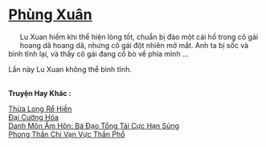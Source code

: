 <a href="https://truyentiki.com/phung-xuan.33930/" title="Phùng Xuân"><h1>Phùng Xuân</h1></a><div style="display:table"><img align="right" style="float: left; padding: 10px;" src="https://truyentiki.com/images/story/200x260/33930.jpg" alt="">Lu Xuan hiếm khi thể hiện lòng tốt, chuẩn bị đào một cái hố trong cô gái hoang dã hoang dã, nhưng cô gái đột nhiên mở mắt. Anh ta bị sốc và bình tĩnh lại, và thấy cô gái đang cố bò về phía mình ... <p></p> Lần này Lu Xuan không thể bình tĩnh.</div><p><br><b>Truyện Hay Khác :</b></p><a href="https://truyentiki.com/thua-long-re-hien.33929/" alt="Thừa Long Rể Hiền">Thừa Long Rể Hiền</a><br/><a href="https://www.plurk.com/p/nv0yp2" alt="Đại Cường Hóa">Đại Cường Hóa</a><br/><a href="https://github.com/nownovels/top500/tree/master/truyenhay/33932/" alt="Danh Môn Ấm Hôn: Bá Đạo Tổng Tài Cực Hạn Sủng">Danh Môn Ấm Hôn: Bá Đạo Tổng Tài Cực Hạn Sủng</a><br/><a href="https://www.wattpad.com/story/228129158-phong-thn-chi-vn-vc-thn-ph" alt="Phong Thần Chi Vạn Vực Thần Phổ">Phong Thần Chi Vạn Vực Thần Phổ</a><br/>